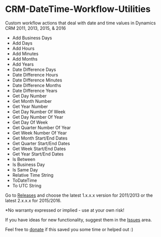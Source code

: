 # CRM-DateTime-Workflow-Utilities
Custom workflow actions that deal with date and time values in Dynamics CRM 2011, 2013, 2015, & 2016

* Add Business Days
* Add Days
* Add Hours
* Add Minutes
* Add Months
* Add Years
* Date Difference Days
* Date Difference Hours
* Date Difference Minutes
* Date Difference Months
* Date Difference Years
* Get Day Number
* Get Month Number
* Get Year Number
* Get Day Number Of Week
* Get Day Number Of Year
* Get Day Of Week
* Get Quarter Number Of Year
* Get Week Number Of Year
* Get Month Start/End Dates
* Get Quarter Start/End Dates
* Get Week Start/End Dates
* Get Year Start/End Dates
* Is Between
* Is Business Day
* Is Same Day
* Relative Time String
* ToDateTime
* To UTC String

Go to [Releases](https://github.com/jlattimer/CRM-DateTime-Workflow-Utilities/releases) and choose the latest 1.x.x.x version for 2011/2013 or the latest 2.x.x.x for 2015/2016.

*No warranty expressed or implied - use at your own risk!

If you have ideas for new functionality, suggest them in the [Issues](https://github.com/jlattimer/CRM-DateTime-Workflow-Utilities/issues) area.

Feel free to [donate](https://paypal.me/JLattimer) if this saved you some time or helped out :)
